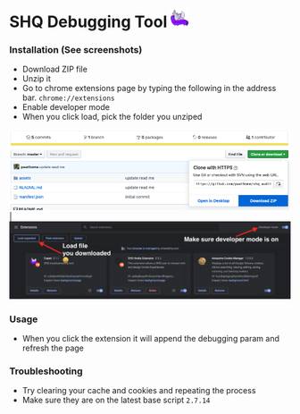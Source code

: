 # SHQ Debugging Tool ![](/assets/icons/favicon-32x32.png)
### Installation (See screenshots)
- Download ZIP file
- Unzip it
- Go to chrome extensions page by typing the following in the address bar.
`chrome://extensions`
- Enable developer mode
- When you click load, pick the folder you unziped

![](/assets/icons/instructions2.png)
|
![](/assets/icons/instructions1.png)

### Usage
- When you click the extension it will append the debugging param and refresh the page

### Troubleshooting
- Try clearing your cache and cookies and repeating the process
- Make sure they are on the latest base script `2.7.14`